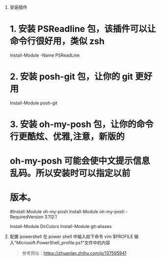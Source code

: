 1. 安装插件
    # 1. 安装 PSReadline 包，该插件可以让命令行很好用，类似 zsh
    Install-Module -Name PSReadLine

    # 2. 安装 posh-git 包，让你的 git 更好用
    Install-Module posh-git

    # 3. 安装 oh-my-posh 包，让你的命令行更酷炫、优雅,注意，新版的
    # oh-my-posh 可能会使中文提示信息乱码。所以安装时可以指定以前
    # 版本。
    #Install-Module oh-my-posh
    Install-Module oh-my-posh -RequiredVersion 3.112.1
    
    Install-Module DirColors
    Install-Module git-aliases
2. 配置 powershell
    在 power shell 中输入如下命令
    vim $PROFILE
    输入"Microsoft.PowerShell_profile.ps1"文件中的内容

    > 参考网址：https://zhuanlan.zhihu.com/p/137595941
